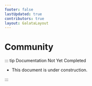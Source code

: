 ```yaml
---
footer: false
lastUpdated: true
contributors: true
layout: GalataLayout
---
```


# Community

::: tip Documentation Not Yet Completed

- This document is under construction.

:::